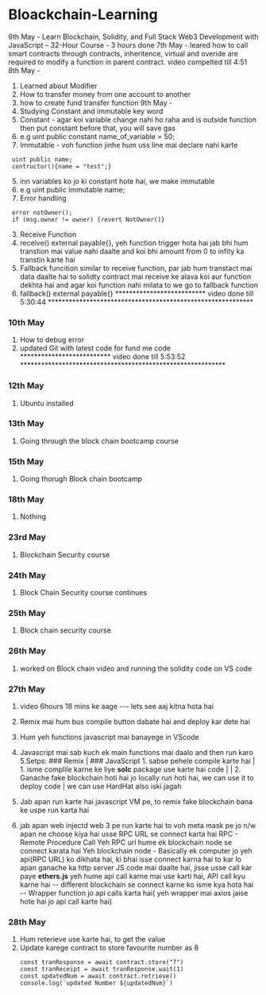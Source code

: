 # Bloackchain-Learning
6th May - Learn Blockchain, Solidity, and Full Stack Web3 Development with JavaScript – 32-Hour Course - 3 hours done
7th May - leared how to call smart contracts through contracts, inheritence, virtual and overide are required to modify a function in parent contract. video compelted till 4:51
8th May - 
1. Learned about Modifier 
2. How to transfer money from one account to another
3. how to create fund transfer function
9th May - 
1. Studying Constant and immutable key word
  1. Constant - agar koi variable change nahi ho raha and is outside function then put constant before that, you will save gas
  2. e.g uint public constant name_of_variable = 50;
  1. Immutable - voh function jinhe hum uss line mai declare nahi karte 
  ``` solidity
   uint public name;
   contructor(){name = "test";}
   ```
  
  5. inn variables ko jo ki constant hote hai, we make immutable
  6. e.g uint public immutable name;
2. Error handling 

  ``` solidity
   error notOwner();
   if (msg.owner != owner) {revert NotOwner()}
  ```
3. Receive Function
  1. receive() external payable{}, yeh function trigger hota hai jab bhi hum transtion mai value nahi daalte and koi bhi amount from 0 to infity ka transtin karte hai
4. Fallback funcition similar to receive function, par jab hum transtact mai data daalte hai to solidty contract mai receive ke alava koi aur function dekhta hai and agar koi function nahi milata to we go to fallback function
  1. fallback() external payable{} 
 ************************** video done till 5:30:44 ***********************************************************
 
 ### 10th May
 1. How to debug error
 2. updated Git with latest code for fund me code
 ************************** video done till 5:53:52 ***********************************************************

### 12th May
1. Ubuntu installed 

### 13th May
1. Going through the block chain bootcamp course

### 15th May
1. Going thorugh Block chain bootcamp

### 18th May
1. Nothing
### 23rd May
1. Blockchain Security course
### 24th May
1. Block Chain Security course continues
### 25th May
1. Block chain security course
### 26th May
1. worked on Block chain video and running the solidity code on VS code
### 27th May
1. video 6hours 18 mins ke aage --- lets see aaj kitna hota hai
2. Remix mai hum bus compile button dabate hai and deploy kar dete hai 
3. Hum yeh functions javascript mai banayege in VScode
4. Javascript mai sab kuch ek main functions mai daalo and then run karo
5.Setps: 
                  ### Remix                        |                  ### JavaScript
            1. sabse pehele compile karte hai     |    1. isme complile karne ke liye **solc** package use karte hai
                code                              |
                                                  |    2. Ganache fake blockchain hoti hai jo locally run hoti hai, we can use it to deploy code
                                                  |        we can use HardHat also iski jagah
       
 6. Jab apan run karte hai javascript VM pe, to remix fake blockchain bana ke uspe run karta hai
 7. jab apan web injectd web 3 pe run karte hai to voh meta mask pe jo n/w apan ne choose kiya hai usse RPC URL se connect karta hai
  RPC - Remote Procedure Call
        Yeh RPC url hume ek blockchain node se connect karata hai
        Yeh blockchain node - Basically ek computer jo yeh api(RPC URL) ko dikhata hai, ki bhai isse connect karna hai to kar lo
        apan ganache ka http server JS code mai daalte hai, jisse usse call kar paye 
        **ethers.js** yeh hume api call karne mai use karti hai, 
              API call kyu karne hai -- different blockchain se connect karne ko
              isme kya hota hai -- Wrapper function jo api calls karta hai( yeh wrapper mai axios jaise hote hai jo api call karte hai)
 
 ### 28th May
 1. Hum reterieve use karte hai, to get the value
 2. Update karege contract to store favourite number as 8
      ```solidity
      const tranResponse = await contract.store("7")
      const tranReceipt = await tranResponse.wait(1)
      const updatedNum = await contract.retrieve()
      console.log(`updated Number ${updatedNum}`)
      ```
      
        
